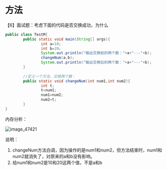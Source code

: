 # 方法

【6】面试题：考虑下面的代码是否交换成功，为什么

```java
public class TestM{
        public static void main(String[] args){
                int a=10;
                int b=20;
                System.out.println("输出交换前的两个数："+a+"---"+b);
                changeNum(a,b);
                System.out.println("输出交换后的两个数："+a+"---"+b);
        }
        
        //定义一个方法，交换两个数：
        public static void changeNum(int num1,int num2){
                int t;
                t=num1;
                num1=num2;
                num2=t;
        }
}
```

内存分析：



![image_47421](https://tva1.sinaimg.cn/large/0081Kckwly1gmc4nal8d4j311a0dvtac.jpg)



说明：

1. changeNum方法白调，因为操作的是num1和num2，但方法结束时，num1和num2就消失了，对原来的a和b没有影响。
2. 给num1和num2是10和20这两个值，不是a和b